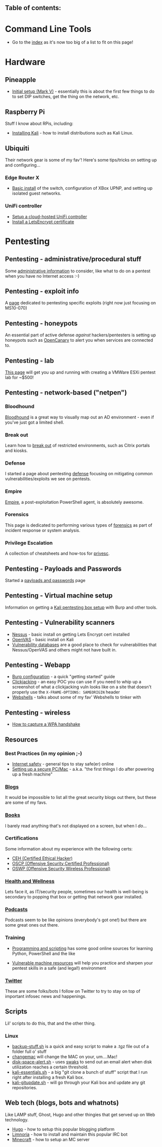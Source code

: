Table of contents:
---

# Command Line Tools
* Go to the [index](cmdline/index.md) as it's now too big of a list to fit on this page!

# Hardware

## Pineapple
* [Initial setup (Mark V)](hardware/pineapple/pineapple.md) - essentially this is about the first few things to do to set DIP switches, get the thing on the network, etc.

## Raspberry Pi
Stuff I know about RPis, including:

* [Installing Kali](hardware/raspberrypi/install-kali.md) - how to install distributions such as Kali Linux.

## Ubiquiti 
Their network gear is some of my fav'! Here's some tips/tricks on setting up and configuring...

### Edge Router X
* [Basic install](hardware/ubiquiti/edgerouterx/erx.md) of the switch, configuration of XBox UPNP, and setting up isolated guest networks.

### UniFi controller
* [Setup a cloud-hosted UniFi controller](hardware/ubiquiti/unifi/install-hosted-unifi-controller)
* [Install a LetsEncrypt certificate](hardware/ubiquiti/unifi/install-lets-encrypt-cert.md)


# Pentesting
## Pentesting - administrative/procedural stuff
Some [administrative information](pentesting/admin/admin.md) to consider, like what to do on a pentest when you have no Internet access :-)

## Pentesting - exploit info
A [page](pentesting/exploit-info/exploit-info.md) dedicated to pentesting specific exploits (right now just focusing on MS10-070)

## Pentesting - honeypots
An essential part of active defense *against* hackers/pentesters is setting up honeypots such as [OpenCanary](pentesting/honeypots/opencanary.md) to alert you when services are connected to.

## Pentesting - lab
[This page](pentesting/lab/index.md) will get you up and running with creating a VMWare ESXi pentest lab for ~$500!

## Pentesting - network-based ("netpen")
### Bloodhound
[Bloodhound](pentesting/netpen/bloodhound.md) is a great way to visually map out an AD environment - even if you've just got a limited shell.

### Break out
Learn how to [break out](pentesting/netpen/breakout.md) of restricted environments, such as Citrix portals and kiosks.

### Defense
I started a page about pentesting [defense](pentesting/netpen/defense-hardening.md) focusing on mitigating common vulnerabilities/exploits we see on pentests.

### Empire
[Empire](pentesting/netpen/empire.md), a post-exploitation PowerShell agent, is absolutely awesome.

### Forensics
This page is dedicated to performing various types of [forensics](pentesting/netpen/forensics.md) as part of incident response or system analysis.

### Privilege Escalation
A collection of cheatsheets and how-tos for [privesc](pentesting/netpen/privesc.md).

## Pentesting - Payloads and Passwords
Started a [payloads and passwords](pentesting/payloads/payloads-and-passwords.md) page

## Pentesting - Virtual machine setup
Information on getting a [Kali pentesting box setup](pentesting/vm-setup/vm-setup.md) with Burp and other tools.

## Pentesting - Vulnerability scanners
* [Nessus](vulnerability-scanners/nessus.md) - basic install on getting Lets Encrypt cert installed
* [OpenVAS](vulnerability-scanners/openvas.md) - basic install on Kali
* [Vulnerability databases](pentesting/vulnerability-scanners/vulnerability-databases.md) are a good place to check for vulnerabilities that Nessus/OpenVAS and others might not have built in.

## Pentesting - Webapp
* [Burp configuration](pentesting/webapp/burp.md) - a quick "getting started" guide
* [Clickjacking](pentesting/webapp/clickjacking.md) - an easy POC you can use if you need to whip up a screenshot of what a clickjacking vuln looks like on a site that doesn't properly use the `X-FRAME-OPTIONS: SAMEORIGIN` header
* [Webshells](pentesting/webapp/shells.md) - talks about some of my fav' Webshells to tinker with

## Pentesting - wireless
* [How to capture a WPA handshake](pentesting/wireless/wpa.md)

## Resources
### Best Practices (in my opinion ;-)
* [Internet safety](resources/best-practices/internetsafety.md) - general tips to stay safe(er) online
* [Setting up a secure PC/Mac](resources/best-practices/1sttimesetup.md) - a.k.a. "the first things I do after powering up a fresh machine"

### [Blogs](resources/blogs.md)
It would be impossible to list all the great security blogs out there, but these are some of my favs.

### [Books](resources/books.md)
I barely read anything that's not displayed on a screen, but when I *do*...

### Certifications
Some information about my experience with the following certs:

* [CEH (Certified Ethical Hacker)](resources/certifications/ceh.md)
* [OSCP (Offensive Security Certified Professional)](resources/certifications/oscp.md)
* [OSWP (Offensive Security Wireless Professional)](resources/certifications/oswp.md)

### [Health and Wellness](resources/health-and-wellness.md)
Lets face it, as IT/security people, sometimes our health is well-being is secondary to popping that box or getting that network gear installed.  

### [Podcasts](resources/podcasts.md)
Podcasts seem to be like opinions (everybody's got one!) but there are some great ones out there.

### Training
* [Programming and scripting](resources/training/programming-and-scripting.md) has some good online sources for learning Python, PowerShell and the like

* [Vulnerable machine resources](resources/training/vulnerable-machines.md) will help you practice and sharpen your pentest skills in a safe (and legal!) environment


### [Twitter](resources/twitter.md)
These are some folks/bots I follow on Twitter to try to stay on top of important infosec news and happenings.


## Scripts
Lil' scripts to do this, that and the other thing.

### Linux

* [backup-stuff.sh](scripts/linux/backup-stuff.sh) is a quick and easy script to make a .tgz file out of a folder full o' stuff
* [changemac](scripts/mac/changemac.md) will change the MAC on your, um....Mac!
* [disk-space-alert.sh](scripts/linux/disk-space-alert.sh) - uses [swaks](cmdline/linux/swaks.md) to send out an email alert when disk utilization reaches a certain threshold.
* [kali-essentials.sh](scripts/linux/kali-essentials.sh) - a big "git clone a bunch of stuff" script that I run right after installing a fresh Kali box.
* [kali-gitupdate.sh](scripts/linux/kali-gitupdate.sh) - will go through your Kali box and update any git repositories.

## Web tech (blogs, bots and whatnots)
Like LAMP stuff, Ghost, Hugo and other thingies that get served up on Web technology.

* [Hugo](web/hugo.md) - how to setup this popular blogging platform
* [Limnoria](web/limnoria.md) - how to install and maintain this popular IRC bot
* [Minecraft](gaming/minecraft.md) - how to setup an MC server
